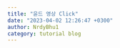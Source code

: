 ```yaml
---
title: "윤드 영상 Click"
date: "2023-04-02 12:26:47 +0300"
author: NrdyBhu1
category: tutorial blog
---
```

